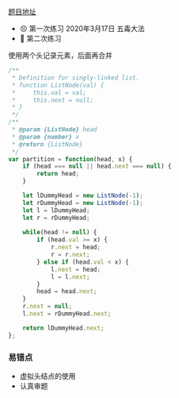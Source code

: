 [题目地址](https://leetcode-cn.com/problems/partition-list/)



- 😣 第一次练习 2020年3月17日 五毒大法
- :shit: 第二次练习 



使用两个头记录元素，后面再合并

```javascript
/**
 * Definition for singly-linked list.
 * function ListNode(val) {
 *     this.val = val;
 *     this.next = null;
 * }
 */
/**
 * @param {ListNode} head
 * @param {number} x
 * @return {ListNode}
 */
var partition = function(head, x) {
    if (head === null || head.next === null) {
        return head;
    }

    let lDummyHead = new ListNode(-1);
    let rDummyHead = new ListNode(-1);
    let l = lDummyHead;
    let r = rDummyHead;
    
    while(head != null) {
        if (head.val >= x) {
            r.next = head;
            r = r.next;
        } else if (head.val < x) {
            l.next = head;
            l = l.next;
        }
        head = head.next;
    }
    r.next = null;
    l.next = rDummyHead.next;

    return lDummyHead.next;
};
```



### 易错点

- 虚拟头结点的使用
- 认真审题
